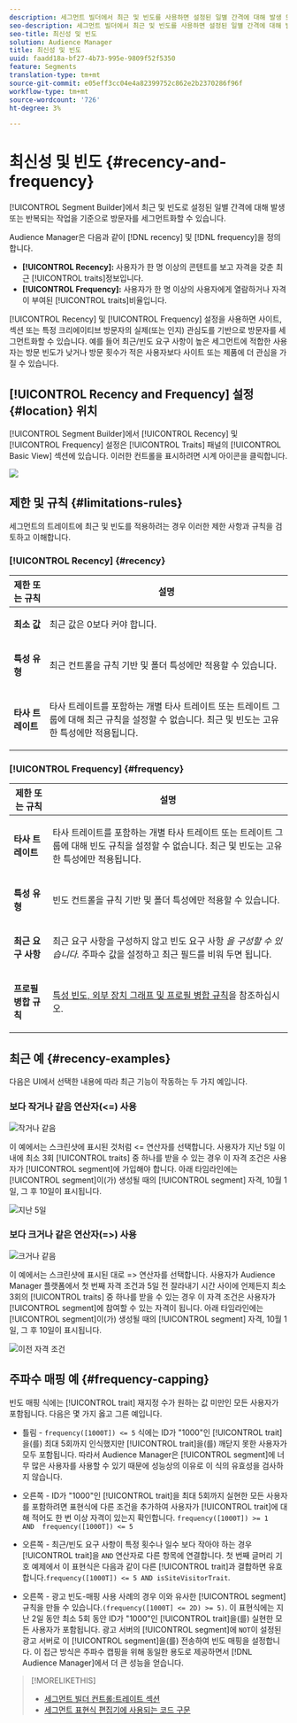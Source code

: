 ```yaml
---
description: 세그먼트 빌더에서 최근 및 빈도를 사용하면 설정된 일별 간격에 대해 발생 또는 반복되는 작업을 기준으로 방문자를 세그먼트화할 수 있습니다.
seo-description: 세그먼트 빌더에서 최근 및 빈도를 사용하면 설정된 일별 간격에 대해 발생 또는 반복되는 작업을 기준으로 방문자를 세그먼트화할 수 있습니다.
seo-title: 최신성 및 빈도
solution: Audience Manager
title: 최신성 및 빈도
uuid: faadd18a-bf27-4b73-995e-9809f52f5350
feature: Segments
translation-type: tm+mt
source-git-commit: e05eff3cc04e4a82399752c862e2b2370286f96f
workflow-type: tm+mt
source-wordcount: '726'
ht-degree: 3%

---
```



# 최신성 및 빈도 {#recency-and-frequency}

[!UICONTROL Segment Builder]에서 최근 및 빈도로 설정된 일별 간격에 대해 발생 또는 반복되는 작업을 기준으로 방문자를 세그먼트화할 수 있습니다.

Audience Manager은 다음과 같이 [!DNL recency] 및 [!DNL frequency]을 정의합니다.

* **[!UICONTROL Recency]:** 사용자가 한 명 이상의 콘텐트를 보고 자격을 갖춘 최근  [!UICONTROL traits]정보입니다.
* **[!UICONTROL Frequency]:** 사용자가 한 명 이상의 사용자에게 열람하거나 자격이 부여된  [!UICONTROL traits]비율입니다.

[!UICONTROL Recency] 및  [!UICONTROL Frequency] 설정을 사용하면 사이트, 섹션 또는 특정 크리에이티브 방문자의 실제(또는 인지) 관심도를 기반으로 방문자를 세그먼트화할 수 있습니다. 예를 들어 최근/빈도 요구 사항이 높은 세그먼트에 적합한 사용자는 방문 빈도가 낮거나 방문 횟수가 적은 사용자보다 사이트 또는 제품에 더 관심을 가질 수 있습니다.

## [!UICONTROL Recency and Frequency] 설정 {#location} 위치

[!UICONTROL Segment Builder]에서 [!UICONTROL Recency] 및 [!UICONTROL Frequency] 설정은 [!UICONTROL Traits] 패널의 [!UICONTROL Basic View] 섹션에 있습니다. 이러한 컨트롤을 표시하려면 시계 아이콘을 클릭합니다.

![](assets/recency_frequency.png)

## 제한 및 규칙 {#limitations-rules}

세그먼트의 트레이트에 최근 및 빈도를 적용하려는 경우 이러한 제한 사항과 규칙을 검토하고 이해합니다.

### [!UICONTROL Recency] {#recency}

<table id="table_026064124C694D75B7A960457D50170B"> 
 <thead> 
  <tr> 
   <th colname="col1" class="entry"> 제한 또는 규칙 </th> 
   <th colname="col2" class="entry"> 설명 </th> 
  </tr> 
 </thead>
 <tbody> 
  <tr> 
   <td colname="col1"> <p> <b>최소 값</b> </p> </td> 
   <td colname="col2"> <p>최근 값은 0보다 커야 합니다. </p> </td> 
  </tr>
  <tr> 
   <td colname="col1"> <p> <b>특성 유형</b> </p> </td> 
   <td colname="col2"> <p>최근 컨트롤을 규칙 기반 및 폴더 특성에만 적용할 수 있습니다. </p> </td> 
  </tr> 
  <tr> 
   <td colname="col1"> <p> <b>타사 트레이트</b> </p> </td> 
   <td colname="col2"> <p>타사 트레이트를 포함하는 개별 타사 트레이트 또는 트레이트 그룹에 대해 최근 규칙을 설정할 수 없습니다. 최근 및 빈도는 고유한 특성에만 적용됩니다. </p> </td> 
  </tr> 
 </tbody> 
</table>

### [!UICONTROL Frequency] {#frequency}

<table id="table_EBD621D26C8B4D03933E8C0753C892A7"> 
 <thead> 
  <tr> 
   <th colname="col1" class="entry"> 제한 또는 규칙 </th> 
   <th colname="col2" class="entry"> 설명 </th> 
  </tr> 
 </thead>
 <tbody> 
  <tr> 
   <td colname="col1"> <p> <b>타사 트레이트</b> </p> </td> 
   <td colname="col2"> <p>타사 트레이트를 포함하는 개별 타사 트레이트 또는 트레이트 그룹에 대해 빈도 규칙을 설정할 수 없습니다. 최근 및 빈도는 고유한 특성에만 적용됩니다. </p> </td> 
  </tr> 
  <tr> 
   <td colname="col1"> <p> <b>특성 유형</b> </p> </td> 
   <td colname="col2"> <p>빈도 컨트롤을 규칙 기반 및 폴더 특성에만 적용할 수 있습니다. </p> </td> 
  </tr> 
  <tr> 
   <td colname="col1"> <p> <b>최근 요구 사항</b> </p> </td> 
   <td colname="col2"> <p>최근 요구 사항을 구성하지 않고 빈도 요구 사항 <i>을 구성할 수 있습니다. </i> 주파수 값을 설정하고 최근 필드를 비워 두면 됩니다. </p> </td> 
  </tr> 
  <tr> 
   <td colname="col1"> <p><b>프로필 병합 규칙</b> </p> </td> 
   <td colname="col2"> <p><a href="../../faq/faq-profile-merge.md#trait-freq-device-rules"> 특성 빈도, 외부 장치 그래프 및 프로필 병합 규칙</a>을 참조하십시오. </p> </td> 
  </tr> 
 </tbody> 
</table>

## 최근 예 {#recency-examples}

다음은 UI에서 선택한 내용에 따라 최근 기능이 작동하는 두 가지 예입니다.

### 보다 작거나 같음 연산자(&lt;=) 사용

![작거나 같음](assets/less-than-equal-to.png)

이 예에서는 스크린샷에 표시된 것처럼 &lt;= 연산자를 선택합니다. 사용자가 지난 5일 이내에 최소 3회 [!UICONTROL traits] 중 하나를 받을 수 있는 경우 이 자격 조건은 사용자가 [!UICONTROL segment]에 가입해야 합니다. 아래 타임라인에는 [!UICONTROL segment]이(가) 생성될 때의 [!UICONTROL segment] 자격, 10월 1일, 그 후 10일이 표시됩니다.

![지난 5일](assets/last-5-days.png)

### 보다 크거나 같은 연산자(=>) 사용

![크거나 같음](assets/greater-than-equal-to.png)

이 예에서는 스크린샷에 표시된 대로 => 연산자를 선택합니다. 사용자가 Audience Manager 플랫폼에서 첫 번째 자격 조건과 5일 전 잘라내기 시간 사이에 언제든지 최소 3회의 [!UICONTROL traits] 중 하나를 받을 수 있는 경우 이 자격 조건은 사용자가 [!UICONTROL segment]에 참여할 수 있는 자격이 됩니다. 아래 타임라인에는 [!UICONTROL segment]이(가) 생성될 때의 [!UICONTROL segment] 자격, 10월 1일, 그 후 10일이 표시됩니다.

![이전 자격 조건](assets/earlier-qualification.png)


## 주파수 매핑 예 {#frequency-capping}

빈도 매핑 식에는 [!UICONTROL trait] 재지정 수가 원하는 값 미만인 모든 사용자가 포함됩니다. 다음은 몇 가지 옳고 그른 예입니다.

* 틀림 - `frequency([1000T]) <= 5` 식에는 ID가 &quot;1000&quot;인 [!UICONTROL trait]을(를) 최대 5회까지 인식했지만 [!UICONTROL trait]을(를) 깨닫지 못한 사용자가 모두 포함됩니다. 따라서 Audience Manager은 [!UICONTROL segment]에 너무 많은 사용자를 사용할 수 있기 때문에 성능상의 이유로 이 식의 유효성을 검사하지 않습니다.

* 오른쪽 - ID가 &quot;1000&quot;인 [!UICONTROL trait]을 최대 5회까지 실현한 모든 사용자를 포함하려면 표현식에 다른 조건을 추가하여 사용자가 [!UICONTROL trait]에 대해 적어도 한 번 이상 자격이 있는지 확인합니다. `frequency([1000T]) >= 1  AND  frequency([1000T]) <= 5`

* 오른쪽 - 최근/빈도 요구 사항이 특정 횟수나 일수 보다 작아야 하는 경우 [!UICONTROL trait]을 `AND` 연산자로 다른 항목에 연결합니다. 첫 번째 글머리 기호 예제에서 이 표현식은 다음과 같이 다른 [!UICONTROL trait]과 결합하면 유효합니다.`frequency([1000T]) <= 5 AND isSiteVisitorTrait`.

* 오른쪽 - 광고 빈도-매핑 사용 사례의 경우 이와 유사한 [!UICONTROL segment] 규칙을 만들 수 있습니다.`(frequency([1000T] <= 2D) >= 5)`. 이 표현식에는 지난 2일 동안 최소 5회 동안 ID가 &quot;1000&quot;인 [!UICONTROL trait]을(를) 실현한 모든 사용자가 포함됩니다. 광고 서버의 [!UICONTROL segment]에 `NOT`이 설정된 광고 서버로 이 [!UICONTROL segment]을(를) 전송하여 빈도 매핑을 설정합니다. 이 접근 방식은 주파수 캡핑을 위해 동일한 용도로 제공하면서 [!DNL Audience Manager]에서 더 큰 성능을 얻습니다.

>[!MORELIKETHIS]
>
>* [세그먼트 빌더 컨트롤:트레이트 섹션](../../features/segments/segment-builder.md#segment-builder-controls-traits)
>* [세그먼트 표현식 편집기에 사용되는 코드 구문](../../features/segments/segment-code-syntax.md)

